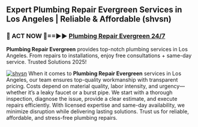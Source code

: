 ## Expert Plumbing Repair Evergreen Services in Los Angeles | Reliable & Affordable (shvsn)  

<h3>🚿 ACT NOW 🌟==►► <a href="https://tinyurl.com/2ne6vx2x" rel="nofollow">Plumbing Repair Evergreen 24/7</a></h3>

**Plumbing Repair Evergreen** provides top-notch plumbing services in Los Angeles. From repairs to installations, enjoy free consultations + same-day service. Trusted Solutions 2025!

[![shvsn](https://i.imgur.com/4PFF4AK.jpeg)](https://tinyurl.com/2ne6vx2x)
When it comes to **Plumbing Repair Evergreen** services in Los Angeles, our team ensures top-quality workmanship with transparent pricing. Costs depend on material quality, labor intensity, and urgency—whether it’s a leaky faucet or a burst pipe. We start with a thorough inspection, diagnose the issue, provide a clear estimate, and execute repairs efficiently. With licensed expertise and same-day availability, we minimize disruption while delivering lasting solutions. Trust us for reliable, affordable, and stress-free plumbing repairs.